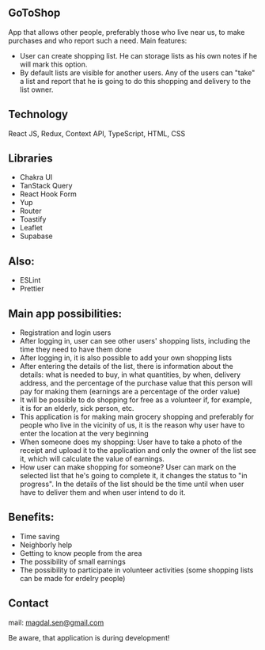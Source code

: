 ## GoToShop

App that allows other people, preferably those who live near us, to make purchases and who report such a need.
Main features:
- User can create shopping list. He can storage lists as his own notes if he will mark this option.
- By default lists are visible for another users. Any of the users can "take" a list and report that he is going to do this shopping and delivery to the list owner.

## Technology
React JS, Redux, Context API, TypeScript, HTML, CSS

## Libraries
- Chakra UI
- TanStack Query
- React Hook Form
- Yup
- Router
- Toastify
- Leaflet
- Supabase

## Also:
- ESLint
- Prettier

## Main app possibilities:
- Registration and login users
- After logging in, user can see other users' shopping lists, including the time they need to have them done
- After logging in, it is also possible to add your own shopping lists
- After entering the details of the list, there is information about the details: what is needed to buy, in what quantities, by when, delivery address, and the percentage of the purchase value that this person will pay for making them (earnings are a percentage of the order value)
- It will be possible to do shopping for free as a volunteer if, for example, it is for an elderly, sick person, etc.
- This application is for making main grocery shopping and preferably for people who live in the vicinity of us, it is the reason why user have to enter the location at the very beginning
- When someone does my shopping:
User have to take a photo of the receipt and upload it to the application and only the owner of the list see it, which will calculate the value of earnings.
- How user can make shopping for someone?
User can mark on the selected list that he's going to complete it, it changes the status to "in progress". In the details of the list should be the time until when user have to deliver them and when user intend to do it.

## Benefits:
- Time saving
- Neighborly help
- Getting to know people from the area
- The possibility of small earnings
- The possibility to participate in volunteer activities (some shopping lists can be made for erdelry people)

## Contact
mail: magdal.sen@gmail.com

Be aware, that application is during development!
